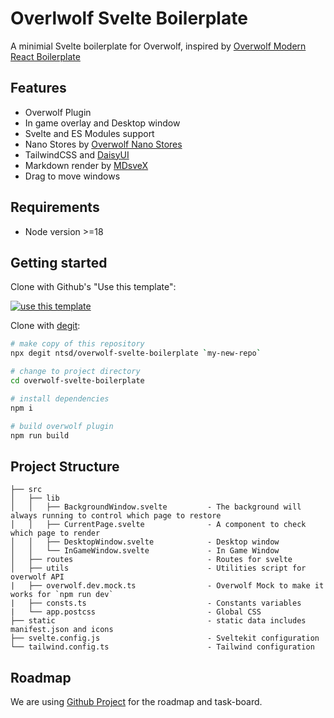 # Overlwolf Svelte Boilerplate

A minimial Svelte boilerplate for Overwolf, inspired by [Overwolf Modern React Boilerplate](https://github.com/AlbericoD/overwolf-modern-react-boilerplate)

## Features

- Overwolf Plugin
- In game overlay and Desktop window
- Svelte and ES Modules support
- Nano Stores by [Overwolf Nano Stores](https://github.com/ntsd/overwolf-nanostores)
- TailwindCSS and [DaisyUI](https://daisyui.com/)
- Markdown render by [MDsveX](https://github.com/pngwn/MDsveX)
- Drag to move windows

## Requirements

- Node version >=18

## Getting started

Clone with Github's "Use this template":

[![use this template](/useThisTemplate.svg)](https://github.com/new?template_name=overwolf-svelte-boilerplate&template_owner=ntsd)

Clone with [degit](https://github.com/Rich-Harris/degit):

```sh
# make copy of this repository
npx degit ntsd/overwolf-svelte-boilerplate `my-new-repo`

# change to project directory
cd overwolf-svelte-boilerplate

# install dependencies
npm i

# build overwolf plugin
npm run build
```

## Project Structure

```tree
├── src
│   ├── lib
│   │   ├── BackgroundWindow.svelte         - The background will always running to control which page to restore
│   │   ├── CurrentPage.svelte              - A component to check which page to render
│   │   ├── DesktopWindow.svelte            - Desktop window
│   │   └── InGameWindow.svelte             - In Game Window
│   ├── routes                              - Routes for svelte
│   ├── utils                               - Utilities script for overwolf API
|   ├── overwolf.dev.mock.ts                - Overwolf Mock to make it works for `npm run dev`
|   ├── consts.ts                           - Constants variables
|   └── app.postcss                         - Global CSS
├── static                                  - static data includes manifest.json and icons
├── svelte.config.js                        - Sveltekit configuration
└── tailwind.config.ts                      - Tailwind configuration
```

## Roadmap

We are using [Github Project](https://github.com/ntsd/overwolf-svelte-boilerplate/projects) for the roadmap and task-board.
